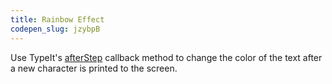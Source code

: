 ```yaml
---
title: Rainbow Effect
codepen_slug: jzybpB
---
```


Use TypeIt's [afterStep](/docs/vanilla/usage/#callback-methods) callback method to change the color of the text after a new character is printed to the screen.
